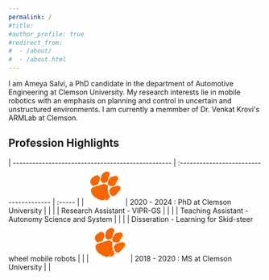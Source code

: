 ```yaml
---
permalink: /
#title: 
#author_profile: true
#redirect_from: 
#  - /about/
#  - /about.html
---
```



I am Ameya Salvi, a PhD candidate in the department of Automotive Engineering at Clemson University. My research interests lie in mobile robotics with an emphasis on planning and control in uncertain and unstructured environments. I am currently a memmber of Dr. Venkat Krovi's ARMLab at Clemson. 

## Profession Highlights

<style>
table {
    border-collapse: collapse;
}
table, th, td {
   border: none;
}
blockquote {
    border-left: none;
    padding-left: 10px;
}
</style>


| ------------------------------------------------- | :-------------------------------------- | :----- |
| <img src="images/Paw_RGB__Orange.jpg" width="75"/> | 2020 - 2024 : PhD at Clemson University |       | 
|                                                  | Research Assistant - VIPR-GS            |        |
|                                                   | Teaching Assistant - Autonomy Science and System |     |
|                                                   | Disseration - Learning for Skid-steer wheel mobile robots |     |
| <img src="images/Paw_RGB__Orange.jpg" width="75"/> | 2018 - 2020 : MS at Clemson University  |     |

